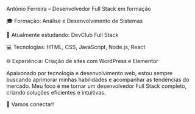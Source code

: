 Antônio Ferreira – Desenvolvedor Full Stack em formação

🎓 Formação: Análise e Desenvolvimento de Sistemas

🚀 Atualmente estudando: DevClub Full Stack

💻 Tecnologias: HTML, CSS, JavaScript, Node.js, React

🌐 Experiência: Criação de sites com WordPress e Elementor

Apaixonado por tecnologia e desenvolvimento web, estou sempre buscando aprimorar minhas habilidades e acompanhar as tendências do mercado.
Meu foco é me tornar um desenvolvedor Full Stack completo, criando soluções eficientes e intuitivas.

📩 Vamos conectar!
